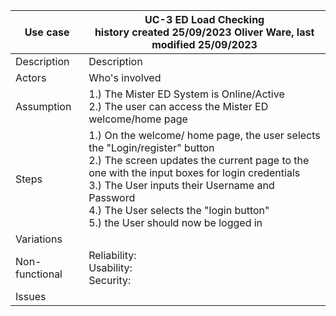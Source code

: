 | Use case       | UC-3 ED Load Checking   <br> history created 25/09/2023 Oliver Ware, last modified 25/09/2023 |
|----------------|------------------------------------------------------------------------------------------------------------------------------------------------------------------------------------------------------------------------------------------------------------------------------------------------------------------------------------------------------------------------------------------------------------------------------------------------------------------------------------------------------------------------------------------------------------------------------------------------------------------------------------------------------------------------------------------------------------------------------------------------------------------------------------------------------------------------------------------------------------------------------------------------------------------|
| Description    | Description           
| Actors         | Who's involved                                                  
| Assumption     | 1.) The Mister ED System is Online/Active <br> 2.) The user can access the Mister ED welcome/home page |
| Steps          | 1.) On the welcome/ home page, the user selects the "Login/register" button <br> 2.) The screen updates the current page to the one with the input boxes for login credentials <br> 3.) The User inputs their Username and Password<br> 4.) The User selects the "login button" <br> 5.) the User should now be logged in
| Variations     |  |
| Non-functional |   Reliability: <br> Usability: <br> Security:  |
| Issues         |    |
